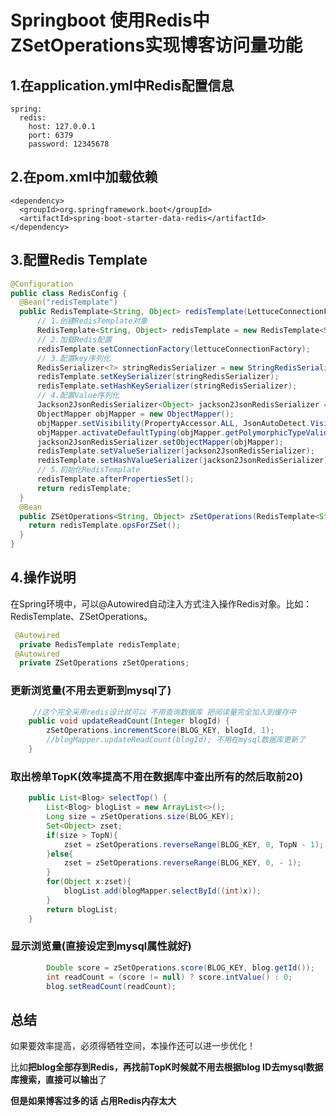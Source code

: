 # Springboot 使用Redis中ZSetOperations实现博客访问量功能

## 1.在application.yml中Redis配置信息

~~~
spring:
  redis:
    host: 127.0.0.1
    port: 6379
    password: 12345678
~~~

## 2.在pom.xml中加载依赖

~~~
<dependency>
  <groupId>org.springframework.boot</groupId>
  <artifactId>spring-boot-starter-data-redis</artifactId>
</dependency>
~~~

## 3.配置Redis Template

~~~java
@Configuration
public class RedisConfig {
  @Bean("redisTemplate")
  public RedisTemplate<String, Object> redisTemplate(LettuceConnectionFactory lettuceConnectionFactory) {
      // 1.创建RedisTemplate对象
      RedisTemplate<String, Object> redisTemplate = new RedisTemplate<String, Object>();
      // 2.加载Redis配置
      redisTemplate.setConnectionFactory(lettuceConnectionFactory);
      // 3.配置key序列化
      RedisSerializer<?> stringRedisSerializer = new StringRedisSerializer();
      redisTemplate.setKeySerializer(stringRedisSerializer);
      redisTemplate.setHashKeySerializer(stringRedisSerializer);
      // 4.配置Value序列化
      Jackson2JsonRedisSerializer<Object> jackson2JsonRedisSerializer = new Jackson2JsonRedisSerializer<Object>(Object.class);
      ObjectMapper objMapper = new ObjectMapper();
      objMapper.setVisibility(PropertyAccessor.ALL, JsonAutoDetect.Visibility.ANY);
      objMapper.activateDefaultTyping(objMapper.getPolymorphicTypeValidator(), ObjectMapper.DefaultTyping.NON_FINAL);
      jackson2JsonRedisSerializer.setObjectMapper(objMapper);
      redisTemplate.setValueSerializer(jackson2JsonRedisSerializer);
      redisTemplate.setHashValueSerializer(jackson2JsonRedisSerializer);
      // 5.初始化RedisTemplate
      redisTemplate.afterPropertiesSet();
      return redisTemplate;
  }
  @Bean
  public ZSetOperations<String, Object> zSetOperations(RedisTemplate<String, Object> redisTemplate) {
    return redisTemplate.opsForZSet();
  }
}
~~~

## 4.操作说明

在Spring环境中，可以@Autowired自动注入方式注入操作Redis对象。比如：RedisTemplate、ZSetOperations。

~~~java
 @Autowired
  private RedisTemplate redisTemplate;
 @Autowired
  private ZSetOperations zSetOperations;
~~~

### 更新浏览量(不用去更新到mysql了)

~~~java
     //这个完全采用redis设计就可以 不用查询数据库 把阅读量完全加入到缓存中  
    public void updateReadCount(Integer blogId) {
        zSetOperations.incrementScore(BLOG_KEY, blogId, 1);
        //blogMapper.updateReadCount(blogId); 不用在mysql数据库更新了
    }
~~~

### 取出榜单TopK(效率提高不用在数据库中查出所有的然后取前20)

~~~java
    public List<Blog> selectTop() {
        List<Blog> blogList = new ArrayList<>();
        Long size = zSetOperations.size(BLOG_KEY);
        Set<Object> zset;
        if(size > TopN){
            zset = zSetOperations.reverseRange(BLOG_KEY, 0, TopN - 1);
        }else{
            zset = zSetOperations.reverseRange(BLOG_KEY, 0, - 1);
        }
        for(Object x:zset){
            blogList.add(blogMapper.selectById((int)x));
        }
        return blogList;
    }
~~~

### 显示浏览量(直接设定到mysql属性就好)

~~~java
        Double score = zSetOperations.score(BLOG_KEY, blog.getId());
        int readCount = (score != null) ? score.intValue() : 0;
        blog.setReadCount(readCount);
~~~

## 总结

如果要效率提高，必须得牺牲空间，本操作还可以进一步优化！

比如**把blog全部存到Redis，再找前TopK时候就不用去根据blog ID去mysql数据库搜索，直接可以输出**了

**但是如果博客过多的话 占用Redis内存太大**